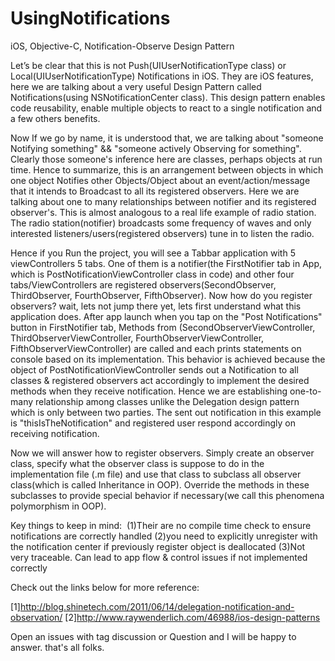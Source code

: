 # UsingNotifications
iOS, Objective-C, Notification-Observe Design Pattern

Let’s be clear that this is not Push(UIUserNotificationType class) or Local(UIUserNotificationType) Notifications in iOS. They are iOS features, here we are talking about a very useful Design Pattern called Notifications(using NSNotificationCenter class). This design pattern enables code reusability, enable multiple objects to react to a single notification and a few others benefits.

Now If we go by name, it is understood that, we are talking about "someone Notifying something" && "someone actively Observing for something". Clearly those someone's inference here are classes, perhaps objects at run time. Hence to summarize, this is an arrangement between objects in which one object Notifies other Objects/Object about an event/action/message that it intends to Broadcast to all its registered observers. Here we are talking about one to many relationships between notifier and its registered observer's. This is almost analogous to a real life example of radio station. The radio station(notifier) broadcasts some frequency of waves and only interested listeners/users(registered observers) tune in to listen the radio. 

Hence if you Run the project, you will see a Tabbar application with 5 viewControllers 5 tabs. One of them is a notifier(the FirstNotifier tab in App, which is PostNotificationViewController class in code) and other four tabs/ViewControllers are registered observers(SecondObserver, ThirdObserver, FourthObserver, FifthObserver). Now how do you register observers? wait, lets not jump there yet, lets first understand what this application does. After app launch when you tap on the "Post Notifications" button in FirstNotifier tab, Methods from (SecondObserverViewController, ThirdObserverViewController, FourthObserverViewController, FifthObserverViewController) are called and each prints statements on console based on its implementation. This behavior is achieved because the object of PostNotificationViewController sends out a Notification to all classes & registered observers act accordingly to implement the desired methods when they receive notification. Hence we are establishing one-to-many relationship among classes unlike the Delegation design pattern which is only between two parties. The sent out notification in this example is "thisIsTheNotification" and registered user respond accordingly on receiving notification. 

Now we will answer how to register observers. Simply create an observer class, specify what the observer class is suppose to do in the implementation file (.m file) and use that class to subclass all observer class(which is called Inheritance in OOP). Override the methods in these subclasses to provide special behavior  if necessary(we call this phenomena polymorphism in OOP).

Key things to keep in mind: 
(1)Their are no compile time check to ensure notifications are correctly handled
(2)you need to explicitly unregister with the notification center if previously register object is deallocated
(3)Not very traceable. Can lead to app flow & control issues if not implemented correctly

Check out the links below for more reference:

[1]http://blog.shinetech.com/2011/06/14/delegation-notification-and-observation/
[2]http://www.raywenderlich.com/46988/ios-design-patterns

Open an issues with tag discussion or Question and I will be happy to answer.
that's all folks. 

